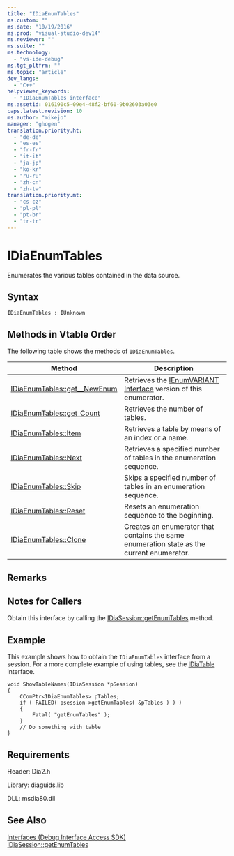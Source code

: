 ```yaml
---
title: "IDiaEnumTables"
ms.custom: ""
ms.date: "10/19/2016"
ms.prod: "visual-studio-dev14"
ms.reviewer: ""
ms.suite: ""
ms.technology: 
  - "vs-ide-debug"
ms.tgt_pltfrm: ""
ms.topic: "article"
dev_langs: 
  - "C++"
helpviewer_keywords: 
  - "IDiaEnumTables interface"
ms.assetid: 016190c5-09e4-48f2-bf60-9b02603a03e0
caps.latest.revision: 10
ms.author: "mikejo"
manager: "ghogen"
translation.priority.ht: 
  - "de-de"
  - "es-es"
  - "fr-fr"
  - "it-it"
  - "ja-jp"
  - "ko-kr"
  - "ru-ru"
  - "zh-cn"
  - "zh-tw"
translation.priority.mt: 
  - "cs-cz"
  - "pl-pl"
  - "pt-br"
  - "tr-tr"
---
```

# IDiaEnumTables
Enumerates the various tables contained in the data source.  
  
## Syntax  
  
```  
IDiaEnumTables : IUnknown  
```  
  
## Methods in Vtable Order  
 The following table shows the methods of `IDiaEnumTables`.  
  
|Method|Description|  
|------------|-----------------|  
|[IDiaEnumTables::get__NewEnum](../../debugger/debug-interface-access/idiaenumtables--get__newenum.md)|Retrieves the [IEnumVARIANT Interface](http://msdn.microsoft.com/en-us/139e3c93-faef-4003-9079-e0e94494db3e) version of this enumerator.|  
|[IDiaEnumTables::get_Count](../../debugger/debug-interface-access/idiaenumtables--get_count.md)|Retrieves the number of tables.|  
|[IDiaEnumTables::Item](../../debugger/debug-interface-access/idiaenumtables--item.md)|Retrieves a table by means of an index or a name.|  
|[IDiaEnumTables::Next](../../debugger/debug-interface-access/idiaenumtables--next.md)|Retrieves a specified number of tables in the enumeration sequence.|  
|[IDiaEnumTables::Skip](../../debugger/debug-interface-access/idiaenumtables--skip.md)|Skips a specified number of tables in an enumeration sequence.|  
|[IDiaEnumTables::Reset](../../debugger/debug-interface-access/idiaenumtables--reset.md)|Resets an enumeration sequence to the beginning.|  
|[IDiaEnumTables::Clone](../../debugger/debug-interface-access/idiaenumtables--clone.md)|Creates an enumerator that contains the same enumeration state as the current enumerator.|  
  
## Remarks  
  
## Notes for Callers  
 Obtain this interface by calling the [IDiaSession::getEnumTables](../../debugger/debug-interface-access/idiasession--getenumtables.md) method.  
  
## Example  
 This example shows how to obtain the `IDiaEnumTables` interface from a session. For a more complete example of using tables, see the [IDiaTable](../../debugger/debug-interface-access/idiatable.md) interface.  
  
```cpp#  
void ShowTableNames(IDiaSession *pSession)  
{  
    CComPtr<IDiaEnumTables> pTables;  
    if ( FAILED( psession->getEnumTables( &pTables ) ) )  
    {  
        Fatal( "getEnumTables" );  
    }  
    // Do something with table  
}  
```  
  
## Requirements  
 Header: Dia2.h  
  
 Library: diaguids.lib  
  
 DLL: msdia80.dll  
  
## See Also  
 [Interfaces (Debug Interface Access SDK)](../../debugger/debug-interface-access/interfaces--debug-interface-access-sdk-.md)   
 [IDiaSession::getEnumTables](../../debugger/debug-interface-access/idiasession--getenumtables.md)